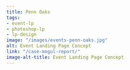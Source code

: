 ```yaml
---
title: Penn Oaks
tags:
- event-lp
- photoshop-lp
- lp-design
image: "/images/events-penn-oaks.jpg"
alt: Event Landing Page Concept
link: "/case-mogul-report/"
image-alt-title: Event Landing Page Concept
---
```


